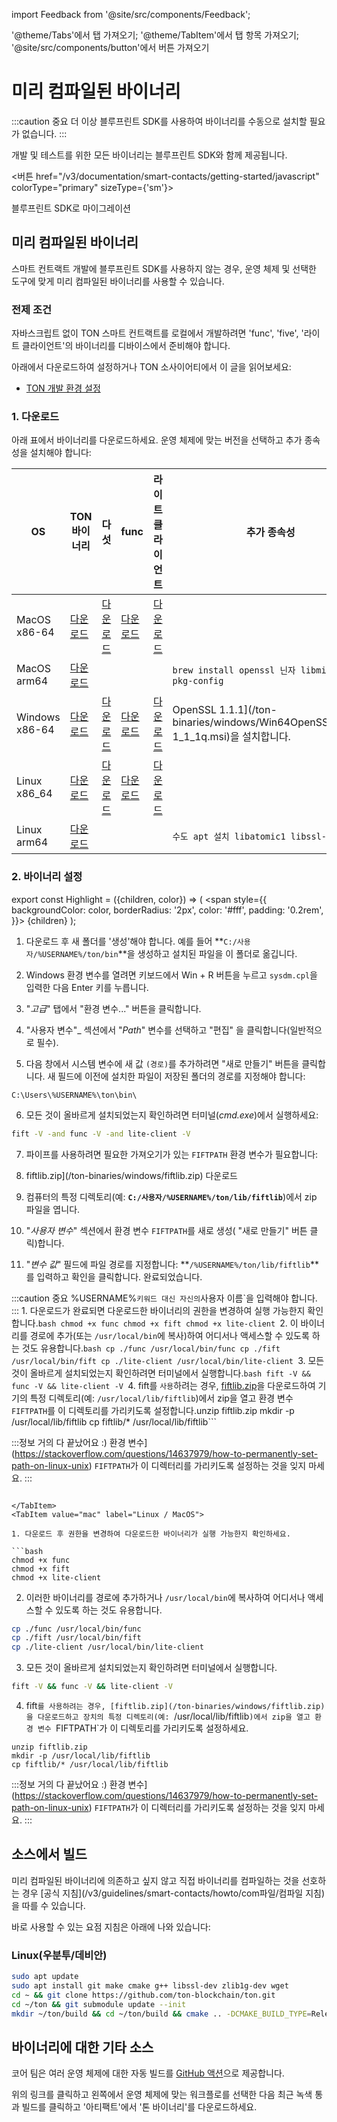 import Feedback from '@site/src/components/Feedback';

'@theme/Tabs'에서 탭 가져오기;
'@theme/TabItem'에서 탭 항목 가져오기;
'@site/src/components/button'에서 버튼 가져오기

# 미리 컴파일된 바이너리

:::caution 중요
더 이상 블루프린트 SDK를 사용하여 바이너리를 수동으로 설치할 필요가 없습니다.
:::

개발 및 테스트를 위한 모든 바이너리는 블루프린트 SDK와 함께 제공됩니다.

<버튼 href="/v3/documentation/smart-contacts/getting-started/javascript"
colorType="primary" sizeType={'sm'}>

블루프린트 SDK로 마이그레이션

</Button>

## 미리 컴파일된 바이너리

스마트 컨트랙트 개발에 블루프린트 SDK를 사용하지 않는 경우, 운영 체제 및 선택한 도구에 맞게 미리 컴파일된 바이너리를 사용할 수 있습니다.

### 전제 조건

자바스크립트 없이 TON 스마트 컨트랙트를 로컬에서 개발하려면 'func', 'five', '라이트 클라이언트'의 바이너리를 디바이스에서 준비해야 합니다.

아래에서 다운로드하여 설정하거나 TON 소사이어티에서 이 글을 읽어보세요:

- [TON 개발 환경 설정](https://blog.ton.org/setting-up-a-ton-development-environment)

### 1. 다운로드

아래 표에서 바이너리를 다운로드하세요.  운영 체제에 맞는 버전을 선택하고 추가 종속성을 설치해야 합니다:

| OS                                | TON 바이너리                                                                                    | 다섯                                                                                       | func                                                                                     | 라이트 클라이언트                                                                                       | 추가 종속성                                                                                                                                                                                                                                                  |
| --------------------------------- | ------------------------------------------------------------------------------------------- | ---------------------------------------------------------------------------------------- | ---------------------------------------------------------------------------------------- | ----------------------------------------------------------------------------------------------- | ------------------------------------------------------------------------------------------------------------------------------------------------------------------------------------------------------------------------------------------------------- |
| MacOS x86-64                      | [다운로드](https://github.com/ton-blockchain/ton/releases/latest/download/ton-mac-x86-64.zip)   | [다운로드](https://github.com/ton-blockchain/ton/releases/latest/download/fift-mac-x86-64)   | [다운로드](https://github.com/ton-blockchain/ton/releases/latest/download/func-mac-x86-64)   | [다운로드](https://github.com/ton-blockchain/ton/releases/latest/download/lite-client-mac-x86-64)   |                                                                                                                                                                                                                                                         |
| MacOS arm64                       | [다운로드](https://github.com/ton-blockchain/ton/releases/latest/download/ton-mac-arm64.zip)    |                                                                                          |                                                                                          |                                                                                                 | `brew install openssl 닌자 libmicrohttpd pkg-config`                                                                                                                                                                                                      |
| Windows x86-64                    | [다운로드](https://github.com/ton-blockchain/ton/releases/latest/download/ton-win-x86-64.zip)   | [다운로드](https://github.com/ton-blockchain/ton/releases/latest/download/fift.exe)          | [다운로드](https://github.com/ton-blockchain/ton/releases/latest/download/func.exe)          | [다운로드](https://github.com/ton-blockchain/ton/releases/latest/download/lite-client.exe)          | OpenSSL 1.1.1](/ton-binaries/windows/Win64OpenSSL_Light-1_1_1q.msi)을 설치합니다. |
| Linux x86_64 | [다운로드](https://github.com/ton-blockchain/ton/releases/latest/download/ton-linux-x86_64.zip) | [다운로드](https://github.com/ton-blockchain/ton/releases/latest/download/fift-linux-x86_64) | [다운로드](https://github.com/ton-blockchain/ton/releases/latest/download/func-linux-x86_64) | [다운로드](https://github.com/ton-blockchain/ton/releases/latest/download/lite-client-linux-x86_64) |                                                                                                                                                                                                                                                         |
| Linux arm64                       | [다운로드](https://github.com/ton-blockchain/ton/releases/latest/download/ton-linux-arm64.zip)  |                                                                                          |                                                                                          |                                                                                                 | `수도 apt 설치 libatomic1 libssl-dev`                                                                                                                                                                                                                       |

### 2. 바이너리 설정

export const Highlight = ({children, color}) => (
<span
style={{
backgroundColor: color,
borderRadius: '2px',
color: '#fff',
padding: '0.2rem',
}}>
{children} </span>
);

<Tabs groupId="operating-systems">
  <TabItem value="win" label="Windows">

1. 다운로드 후 새 폴더를 '생성'해야 합니다. 예를 들어 \*\*`C:/사용자/%USERNAME%/ton/bin`\*\*을 생성하고 설치된 파일을 이 폴더로 옮깁니다.

2. Windows 환경 변수를 열려면 키보드에서 <Highlight color="#1877F2">Win + R</Highlight> 버튼을 누르고 `sysdm.cpl`을 입력한 다음 Enter 키를 누릅니다.

3. "*고급*" 탭에서 <Highlight color="#1877F2">"환경 변수..."</Highlight> 버튼을 클릭합니다.

4. "사용자 변수"_ 섹션에서 "*Path*" 변수를 선택하고 <Highlight color="#1877F2">"편집"</Highlight> 을 클릭합니다(일반적으로 필수).

5. 다음 창에서 시스템 변수에 새 값 `(경로)`를 추가하려면 <Highlight color="#1877F2">"새로</Highlight> 만들기" 버튼을 클릭합니다.
  새 필드에 이전에 설치한 파일이 저장된 폴더의 경로를 지정해야 합니다:

```
C:\Users\%USERNAME%\ton\bin\
```

6. 모든 것이 올바르게 설치되었는지 확인하려면 터미널(*cmd.exe*)에서 실행하세요:

```bash
fift -V -and func -V -and lite-client -V
```

7. 파이프를 사용하려면 필요한 가져오기가 있는 `FIFTPATH` 환경 변수가 필요합니다:

  1. fiftlib.zip](/ton-binaries/windows/fiftlib.zip) 다운로드
  2. 컴퓨터의 특정 디렉토리(예: **`C:/사용자/%USERNAME%/ton/lib/fiftlib`**)에서 zip 파일을 엽니다.
  3. "*사용자 변수*" 섹션에서 환경 변수 `FIFTPATH`를 새로 생성( <Highlight color="#1877F2">"새로</Highlight> 만들기" 버튼 클릭)합니다.
  4. "*변수 값*" 필드에 파일 경로를 지정합니다: \*\*`/%USERNAME%/ton/lib/fiftlib`\*\*를 입력하고 <Highlight color="#1877F2">확인을</Highlight> 클릭합니다. 완료되었습니다.

:::caution 중요
%USERNAME%`키워드 대신 자신의`사용자 이름\`을 입력해야 합니다.\
:::</TabItem>
<TabItem value="mac" label="Linux / MacOS">1. 다운로드가 완료되면 다운로드한 바이너리의 권한을 변경하여 실행 가능한지 확인합니다.```bash
chmod +x func
chmod +x fift
chmod +x lite-client
```2. 이 바이너리를 경로에 추가(또는 `/usr/local/bin`에 복사)하여 어디서나 액세스할 수 있도록 하는 것도 유용합니다.```bash
cp ./func /usr/local/bin/func
cp ./fift /usr/local/bin/fift
cp ./lite-client /usr/local/bin/lite-client
```3. 모든 것이 올바르게 설치되었는지 확인하려면 터미널에서 실행합니다.```bash
fift -V && func -V && lite-client -V
```4. fift를 `사용`하려는 경우, [fiftlib.zip](/ton-binaries/windows/fiftlib.zip)을 다운로드하여 기기의 특정 디렉토리(예: `/usr/local/lib/fiftlib`)에서 zip을 열고 환경 변수 `FIFTPATH`를 이 디렉토리를 가리키도록 설정합니다.unzip fiftlib.zip
mkdir -p /usr/local/lib/fiftlib
cp fiftlib/\* /usr/local/lib/fiftlib```

:::정보 거의 다 끝났어요 :)
환경 변수](https://stackoverflow.com/questions/14637979/how-to-permanently-set-path-on-linux-unix) `FIFTPATH`가 이 디렉터리를 가리키도록 설정하는 것을 잊지 마세요.
:::
```

</TabItem>
<TabItem value="mac" label="Linux / MacOS">

1. 다운로드 후 권한을 변경하여 다운로드한 바이너리가 실행 가능한지 확인하세요.

```bash
chmod +x func
chmod +x fift
chmod +x lite-client
```

2. 이러한 바이너리를 경로에 추가하거나 `/usr/local/bin`에 복사하여 어디서나 액세스할 수 있도록 하는 것도 유용합니다.

```bash
cp ./func /usr/local/bin/func
cp ./fift /usr/local/bin/fift
cp ./lite-client /usr/local/bin/lite-client
```

3. 모든 것이 올바르게 설치되었는지 확인하려면 터미널에서 실행합니다.

```bash
fift -V && func -V && lite-client -V
```

4. fift`를 사용하려는 경우, [fiftlib.zip](/ton-binaries/windows/fiftlib.zip)을 다운로드하고 장치의 특정 디렉토리(예: `/usr/local/lib/fiftlib`)에서 zip을 열고 환경 변수 `FIFTPATH\`가 이 디렉토리를 가리키도록 설정하세요.

```
unzip fiftlib.zip
mkdir -p /usr/local/lib/fiftlib
cp fiftlib/* /usr/local/lib/fiftlib
```

:::정보 거의 다 끝났어요 :)
환경 변수](https://stackoverflow.com/questions/14637979/how-to-permanently-set-path-on-linux-unix) `FIFTPATH`가 이 디렉터리를 가리키도록 설정하는 것을 잊지 마세요.
:::

  </TabItem>
</Tabs>

## 소스에서 빌드

미리 컴파일된 바이너리에 의존하고 싶지 않고 직접 바이너리를 컴파일하는 것을 선호하는 경우 [공식 지침](/v3/guidelines/smart-contacts/howto/com파일/컴파일 지침)을 따를 수 있습니다.

바로 사용할 수 있는 요점 지침은 아래에 나와 있습니다:

### Linux(우분투/데비안)

```bash
sudo apt update
sudo apt install git make cmake g++ libssl-dev zlib1g-dev wget
cd ~ && git clone https://github.com/ton-blockchain/ton.git
cd ~/ton && git submodule update --init
mkdir ~/ton/build && cd ~/ton/build && cmake .. -DCMAKE_BUILD_TYPE=Release && make -j 4
```

## 바이너리에 대한 기타 소스

코어 팀은 여러 운영 체제에 대한 자동 빌드를 [GitHub 액션](https://github.com/ton-blockchain/ton/releases/latest)으로 제공합니다.

위의 링크를 클릭하고 왼쪽에서 운영 체제에 맞는 워크플로를 선택한 다음 최근 녹색 통과 빌드를 클릭하고 '아티팩트'에서 '톤 바이너리'를 다운로드하세요.

<Feedback />

